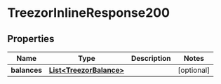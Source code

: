 
# TreezorInlineResponse200

## Properties
Name | Type | Description | Notes
------------ | ------------- | ------------- | -------------
**balances** | [**List&lt;TreezorBalance&gt;**](TreezorBalance.md) |  |  [optional]



